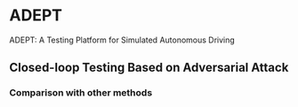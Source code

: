 # ADEPT
ADEPT: A Testing Platform for Simulated Autonomous Driving

## Closed-loop Testing Based on Adversarial Attack
### Comparison with other methods
